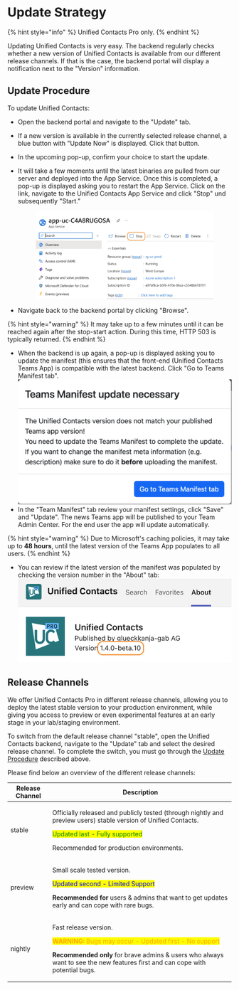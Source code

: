 # Update Strategy

{% hint style="info" %}
Unified Contacts Pro only.
{% endhint %}

Updating Unified Contacts is very easy. The backend regularly checks whether a new version of Unified Contacts is available from our different release channels. If that is the case, the backend portal will display a notification next to the "Version" information.

## Update Procedure

To update Unified Contacts:

* Open the backend portal and navigate to the "Update" tab.&#x20;
* If a new version is available in the currently selected release channel, a blue button with "Update Now" is displayed. Click that button.
* In the upcoming pop-up, confirm your choice to start the update.
*   It will take a few moments until the latest binaries are pulled from our server and deployed into the App Service. Once this is completed, a pop-up is displayed asking you to restart the App Service. Click on the link, navigate to the Unified Contacts App Service and click "Stop" und subsequently "Start."

    <figure><img src="../.gitbook/assets/image (1) (1).png" alt=""><figcaption></figcaption></figure>
* Navigate back to the backend portal by clicking "Browse".

{% hint style="warning" %}
It may take up to a few minutes until it can be reached again after the stop-start action. During this time, HTTP 503 is typically returned.
{% endhint %}

* When the backend is up again, a pop-up is displayed asking you to update the manifest (this ensures that the front-end (Unified Contacts Teams App) is compatible with the latest backend. Click "Go to Teams Manifest tab".\
  ![](<../.gitbook/assets/image (27).png>)
* In the "Team Manifest" tab review your manifest settings, click "Save" and "Update". The news Teams app will be published to your Team Admin Center. For the end user the app will update automatically.

{% hint style="warning" %}
Due to Microsoft's caching policies, it may take up to **48 hours**, until the latest version of the Teams App populates to all users.
{% endhint %}

* You can review if the latest version of the manifest was populated by checking the version number in the "About" tab:\
  ![](<../.gitbook/assets/image (33).png>)

## Release Channels

We offer Unified Contacts Pro in different release channels, allowing you to deploy the latest stable version to your production environment, while giving you access to preview or even experimental features at an early stage in your lab/staging environment.

To switch from the default release channel "stable", open the Unified Contacts backend, navigate to the "Update" tab and select the desired release channel. To complete the switch, you must go through the [Update Procedure](update-strategy.md#update-procedure) described above.

Please find below an overview of the different release channels:

| Release Channel | Description                                                                                                                                                                                                                                                                                                      |
| --------------- | ---------------------------------------------------------------------------------------------------------------------------------------------------------------------------------------------------------------------------------------------------------------------------------------------------------------- |
| stable          | <p>Officially released and publicly tested (through nightly and preview users) stable version of Unified Contacts.</p><p></p><p><mark style="color:green;">Updated last - Fully supported</mark></p><p></p><p>Recommended for production environments.</p>                                                       |
| preview         | <p>Small scale tested version.</p><p></p><p><mark style="color:blue;">Updated second - Limited Support</mark></p><p></p><p><strong>Recommended for</strong> users &#x26; admins that want to get updates early and can cope with rare bugs.</p>                                                                  |
| nightly         | <p>Fast release version. </p><p></p><p><mark style="color:orange;"><strong>WARNING:</strong> Bugs may occur - Updated first - No support</mark></p><p></p><p><strong>Recommended only</strong> for brave admins &#x26; users who always want to see the new features first and can cope with potential bugs.</p> |

